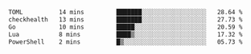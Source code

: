 <!--START_SECTION:waka-->

```txt
TOML          14 mins         ███████░░░░░░░░░░░░░░░░░░   28.64 %
checkhealth   13 mins         ███████░░░░░░░░░░░░░░░░░░   27.73 %
Go            10 mins         █████░░░░░░░░░░░░░░░░░░░░   20.59 %
Lua           8 mins          ████▒░░░░░░░░░░░░░░░░░░░░   17.32 %
PowerShell    2 mins          █▒░░░░░░░░░░░░░░░░░░░░░░░   05.73 %
```

<!--END_SECTION:waka-->
